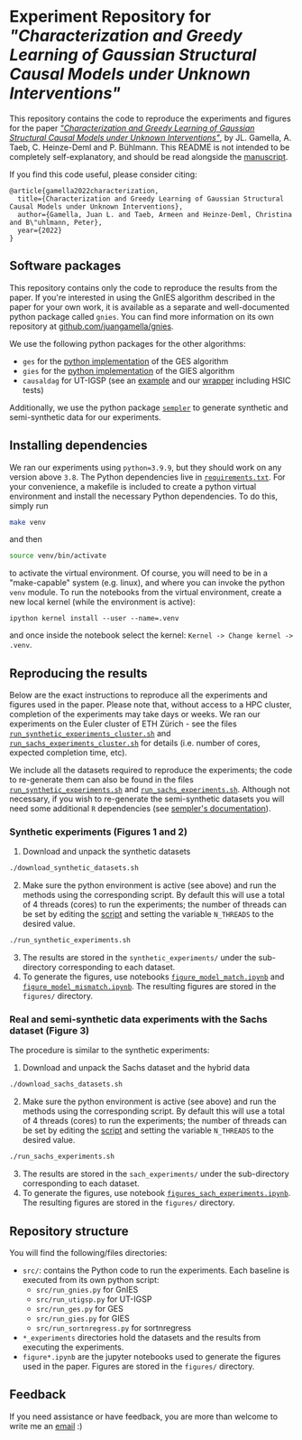 # Experiment Repository for *"Characterization and Greedy Learning of Gaussian Structural Causal Models under Unknown Interventions"*

This repository contains the code to reproduce the experiments and figures for the paper [*"Characterization and Greedy Learning of Gaussian Structural Causal Models under Unknown Interventions"*](https://arxiv.org/abs/2211.14897), by JL. Gamella, A. Taeb, C. Heinze-Deml and P. Bühlmann. This README is not intended to be completely self-explanatory, and should be read alongside the [manuscript](https://arxiv.org/pdf/2211.14897.pdf).

If you find this code useful, please consider citing:

```
@article{gamella2022characterization,
  title={Characterization and Greedy Learning of Gaussian Structural Causal Models under Unknown Interventions},
  author={Gamella, Juan L. and Taeb, Armeen and Heinze-Deml, Christina and B\"uhlmann, Peter},
  year={2022}
}
```

## Software packages

This repository contains only the code to reproduce the results from the paper. If you're interested in using the GnIES algorithm described in the paper for your own work, it is available as a separate and well-documented python package called `gnies`. You can find more information on its own repository at [github.com/juangamella/gnies](https://github.com/juangamella/gnies).

We use the following python packages for the other algorithms:

- `ges` for the [python implementation](https://github.com/juangamella/ges) of the GES algorithm
- `gies` for the [python implementation](https://github.com/juangamella/gies) of the GIES algorithm
- `causaldag` for UT-IGSP (see an [example](https://uhlerlab.github.io/causaldag/utigsp.html) and our [wrapper](https://github.com/juangamella/gnies-paper/blob/master/src/ut_igsp.py) including HSIC tests)

Additionally, we use the python package [`sempler`](https://github.com/juangamella/sempler) to generate synthetic and semi-synthetic data for our experiments.

## Installing dependencies

We ran our experiments using `python=3.9.9`, but they should work on any version above `3.8`. The Python dependencies live in [`requirements.txt`](requirements.txt). For your convenience, a makefile is included to create a python virtual environment and install the necessary Python dependencies. To do this, simply run

```sh
make venv
```

and then

```sh
source venv/bin/activate
```

to activate the virtual environment. Of course, you will need to be in a "make-capable" system (e.g. linux), and where you can invoke the python `venv` module. To run the notebooks from the virtual environment, create a new local kernel (while the environment is active):

```
ipython kernel install --user --name=.venv
```

and once inside the notebook select the kernel: `Kernel -> Change kernel -> .venv`.


## Reproducing the results

Below are the exact instructions to reproduce all the experiments and figures used in the paper. Please note that, without access to a HPC cluster, completion of the experiments may take days or weeks. We ran our experiments on the Euler cluster of ETH Zürich - see the files [`run_synthetic_experiments_cluster.sh`](run_synthetic_experiments_cluster.sh) and [`run_sachs_experiments_cluster.sh`](run_sachs_experiments_cluster.sh) for details (i.e. number of cores, expected completion time, etc).

We include all the datasets required to reproduce the experiments; the code to re-generate them can also be found in the files [`run_synthetic_experiments.sh`](run_synthetic_experiments.sh) and [`run_sachs_experiments.sh`](run_sachs_experiments.sh). Although not necessary, if you wish to re-generate the semi-synthetic datasets you will need some additional `R` dependencies (see [sempler's documentation](https://sempler.readthedocs.io/en/latest/drfnet.html)).


### Synthetic experiments (Figures 1 and 2)

1. Download and unpack the synthetic datasets
```bash
./download_synthetic_datasets.sh
```
2. Make sure the python environment is active (see above) and run the methods using the corresponding script. By default this will use a total of 4 threads (cores) to run the experiments; the number of threads can be set by editing the [script](run_synthetic_experiments.sh) and setting the variable `N_THREADS` to the desired value.
```bash
./run_synthetic_experiments.sh
```
3. The results are stored in the `synthetic_experiments/` under the sub-directory corresponding to each dataset.
4. To generate the figures, use notebooks [`figure_model_match.ipynb`](figure_model_match.ipynb) and [`figure_model_mismatch.ipynb`](figure_model_mismatch.ipynb). The resulting figures are stored in the `figures/` directory.

### Real and semi-synthetic data experiments with the Sachs dataset (Figure 3)

The procedure is similar to the synthetic experiments:

1. Download and unpack the Sachs dataset and the hybrid data
```bash
./download_sachs_datasets.sh
```
2. Make sure the python environment is active (see above) and run the methods using the corresponding script. By default this will use a total of 4 threads (cores) to run the experiments; the number of threads can be set by editing the [script](run_sachs_experiments.sh) and setting the variable `N_THREADS` to the desired value.
```bash
./run_sachs_experiments.sh
```
3. The results are stored in the `sach_experiments/` under the sub-directory corresponding to each dataset.
4. To generate the figures, use notebook [`figures_sach_experiments.ipynb`](figures_sachs_experiments.ipynb). The resulting figures are stored in the `figures/` directory.

## Repository structure

You will find the following/files directories:

- `src/`: contains the Python code to run the experiments. Each baseline is executed from its own python script:
  - `src/run_gnies.py` for GnIES
  - `src/run_utigsp.py` for UT-IGSP
  - `src/run_ges.py` for GES
  - `src/run_gies.py` for GIES
  - `src/run_sortnregress.py` for sortnregress
- `*_experiments` directories hold the datasets and the results from executing the experiments.
- `figure*.ipynb` are the jupyter notebooks used to generate the figures used in the paper. Figures are stored in the `figures/` directory.

## Feedback

If you need assistance or have feedback, you are more than welcome to write me an [email](mailto:juan.gamella@stat.math.ethz.ch) :)
